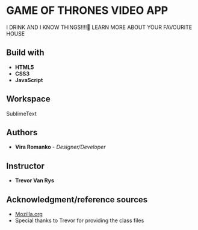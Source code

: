 # GAME OF THRONES VIDEO APP
I DRINK AND I KNOW THINGS!!!!:wine_glass:
LEARN MORE ABOUT YOUR FAVOURITE HOUSE



## Build with
* **HTML5**
* **CSS3**
* **JavaScript**


## Workspace
SublimeText

## Authors

* **Vira Romanko** - *Designer/Developer* 

## Instructor
* **Trevor Van Rys**

## Acknowledgment/reference sources
* [Mozilla.org](https://developer.mozilla.org/en-US/)
* Special thanks to Trevor for providing the class files
